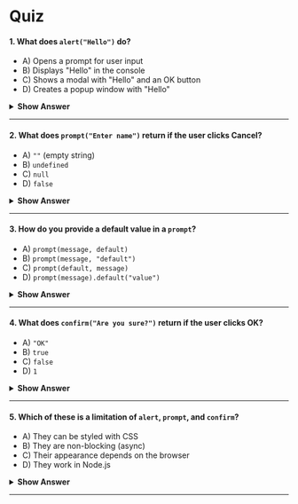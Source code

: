 
# **Quiz**

#### **1. What does `alert("Hello")` do?**
- A) Opens a prompt for user input  
- B) Displays "Hello" in the console  
- C) Shows a modal with "Hello" and an OK button  
- D) Creates a popup window with "Hello"  

<details>
<summary><b>Show Answer</b></summary>
<p>

**Answer: C**  
`alert()` shows a **modal window** with the message and an OK button. It pauses script execution until dismissed.

</p>
</details>

---

#### **2. What does `prompt("Enter name")` return if the user clicks Cancel?**  
- A) `""` (empty string)  
- B) `undefined`  
- C) `null`  
- D) `false`  

<details>
<summary><b>Show Answer</b></summary>
<p>

**Answer: C**  
`prompt()` returns `null` if the user cancels or presses Esc. It only returns the input text if OK is clicked.

</p>
</details>

---

#### **3. How do you provide a default value in a `prompt`?**  
- A) `prompt(message, default)`  
- B) `prompt(message, "default")`  
- C) `prompt(default, message)`  
- D) `prompt(message).default("value")`  

<details>
<summary><b>Show Answer</b></summary>
<p>

**Answer: A**  
The syntax is `prompt(title, [default])`, where `default` is optional (e.g., `prompt("Age?", 100)`).

</p>
</details>

---

#### **4. What does `confirm("Are you sure?")` return if the user clicks OK?**  
- A) `"OK"`  
- B) `true`  
- C) `false`  
- D) `1`  

<details>
<summary><b>Show Answer</b></summary>
<p>

**Answer: B**  
`confirm()` returns `true` for OK and `false` for Cancel/Esc.

</p>
</details>

---

#### **5. Which of these is a limitation of `alert`, `prompt`, and `confirm`?**  
- A) They can be styled with CSS  
- B) They are non-blocking (async)  
- C) Their appearance depends on the browser  
- D) They work in Node.js  

<details>
<summary><b>Show Answer</b></summary>
<p>

**Answer: C**  
These methods are **modal** (blocking) and **browser-controlled** (cannot change their appearance/location).

</p>
</details>

---

